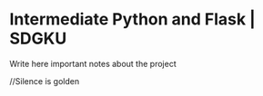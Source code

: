 # Intermediate Python and Flask | SDGKU

Write here important notes about the project 

//Silence is golden
